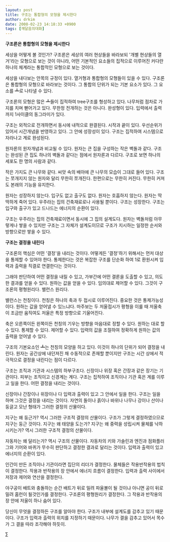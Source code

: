 ```yaml
---
layout: post
title: 구조는 통합형의 모형을 제시한다
author: drkim
date: 2008-02-23 14:18:33 +0900
tags: [깨달음의대화]
---
```

**구조론은 통합형의 모형을 제시한다**

세상을 어떻게 볼 것인가? 구조론은 세상의 여러 현상들을 바라보되 '개별 현상들의 열거'라는 모형으로 보는 것이 아니라, 어떤 기본적인 요소들의 집적으로 이루어진 커다란 하나의 체계라는 통합적인 모형으로 보는 것이다.

세상을 내다보는 안목의 규정이 있다. 열거형과 통합형의 모형들이 있을 수 있다. 구조론은 통합형의 모형으로 바라보는 것이다. 그 통합의 단위가 되는 기본 요소가 있다. 그 요소를 ┻로 나타낼 수 있다. 

구조론의 모형은 많은 ┻들이 집적하여 tree구조를 형성하고 있다. 나무처럼 점차로 가지를 치며 뻗어가고 있다. 무한정 전개하는 것은 아니다. 완성형이 있다. 입력에서 출력까지 1사이클의 동그라미가 있다. 

구조는 외적으로 전개하면서 동시에 내적으로 완결된다. 시작과 끝이 있다. 우선순위가 있어서 시간개념을 반영하고 있다. 그 안에 성장성이 있다. 구조는 집적하여 시스템으로 자라나고 계로 완성된다. 

원자론의 원자개념과 비교될 수 있다. 원자는 큰 집을 구성하는 작은 벽돌과 같다. 구조는 완성된 큰 집도 하나의 벽돌과 같다는 점에서 원자론과 다르다. 구조로 보면 하나의 세포도 한 명의 사람과 같다. 

작은 가지도 큰 나무와 같다. 씨앗 속의 배아에 큰 나무의 모습이 그대로 들어 있다. 구조는 쪼개지지 않는 원자와 달리 무한히 쪼개진다. 한편으로는 무한히 커진다. 무한히 커져도 본래의 기능을 유지한다. 

원자는 성장하지 않는다. 입구도 없고 출구도 없다. 원자는 호흡하지 않는다. 원자는 딱딱하게 죽어 있다. 우주라는 집의 건축재료로나 사용될 뿐이다. 구조는 성장한다. 구조는 입구와 출구가 있고 드나드는 에너지의 순환이 있다.

구조는 우주라는 집의 건축재료이면서 동시에 그 집의 설계도다. 원자는 벽돌처럼 아무렇게나 쌓을 수 있지만 구조는 그 자체가 설계도이므로 구조가 지시하는 일정한 순서와 방향으로만 쌓을 수 있다.

**구조는 결정을 내린다**

구조론의 핵심은 어떤 '결정'을 내리는 것이다. 어떻게든 '결정'하기 위해서는 먼저 대상을 통제할 수 있어야 한다. 통제한다는 것은 복잡한 구조를 단순화 하여 1로 환원시켜 입력과 출력을 직결로 연결한다는 것이다. 

그래야 판단하여 어떤 결정을 내릴 수 있고, 가부간에 어떤 결론을 도출할 수 있고, 의도한 결과를 얻을 수 있다. 원하는 값을 얻을 수 있다. 임의대로 제어할 수 있다. 그것이 구조론의 평형원리다. 밸런스 원리다. 

밸런스는 천칭이다. 천칭은 하나의 축과 두 접시로 이루어진다. 중요한 것은 통제가능성이다. 원하는 값을 얻어낼 수 있느냐다. 마주보는 두 저울접시가 평형을 이룰 때 저울축이 조금만 움직여도 저울은 특정 방향으로 기울어진다.

축은 오른쪽이든 왼쪽이든 천칭의 기우는 방향을 마음대로 정할 수 있다. 원하는 대로 할 수 있다. 통제할 수 있다. 제어할 수 있다. 입력의 값을 조절하여 정확하게 원하는 값의 출력을 얻어낼 수 있다. 

구조의 기본요소인 ┻는 천칭의 모양을 하고 있다. 이것이 하나의 단위가 되어 결정을 내린다. 원자는 공간상에 내던져진 채 수동적으로 존재할 뿐이지만 구조는 시간 상에서 적극적으로 결정을 내린다는 점이 다르다. 

구조는 조직과 기관과 시스템의 하부구조다. 신장이나 위장 혹은 간장과 같은 장기는 기관이다. 피부는 조직이고 신경계는 계다. 구조는 집적하여 조직이나 기관 혹은 계를 이루고 일을 한다. 어떤 결정을 내리는 것이다. 

신장이나 간장이나 위장이나 다 입력과 출력이 있고 그 안에서 일을 한다. 구조는 일을 하며 그것은 결정을 내리는 것이다. 자연의 돌이나 흙이나 바위나 나무나 강이나 산이나 둥글고 모난 형태가 그러한 결정의 산물이다. 

지구는 왜 둥근가? 역시 그러한 구조적 결정의 산물이다. 구조가 그렇게 결정하였으므로 지구는 둥근 것이다. 지구는 왜 태양을 도는가? 지구는 왜 중력을 성립시켜 물체를 낙하시키는가? 역시 그러한 구조적 결정의 산물이다. 

자동차는 왜 달리는가? 역시 구조의 산물이다. 자동차의 키와 가솔린과 엔진과 점화플러그와 기어와 바퀴가 무수히 판단하고 결정한 결과로 달리는 것이다. 입력과 출력이 있고 에너지의 순환이 있다. 

인간이 만든 조직이나 기관이라면 집단의 리더가 결정한다. 물체들은 작용반작용의 법칙이 결정한다. 작용과 반작용의 장 안에서 에너지 흐름이 결정한다. 입력과 출력 사이에서 저장과 제어와 연산을 결정한다. 

야구공이 배트와 충돌하는 순간 배트가 뒤로 밀려 파울볼이 될 것이냐 아니면 공이 뒤로 밀려 홈런이 될것인가를 결정한다. 구조론의 평형원리가 결정한다. 그 작용과 반작용의 장 안에 저울이 하나 숨어 있다. 

당신이 무엇을 결정하든 구조를 알아야 한다. 구조가 내부에 설계도를 감추고 있기 때문이다. 구조가 입력과 출력의 위치를 지정하기 때문이다. 나무가 결을 감추고 있어서 목수가 그 결을 따라 조각해야 하듯이.



∑